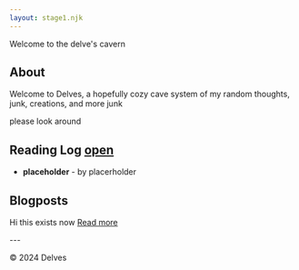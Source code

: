 ```yaml
---
layout: stage1.njk
---  
```

<link rel="stylesheet" href="styles.css">
<div class="container">
Welcome to the delve's cavern

## About

Welcome to Delves, a hopefully cozy cave system of my random thoughts, junk, creations, and more junk

please look around

## Reading Log [open](bookbug/index.html)

- **placeholder** - by placerholder

## Blogposts

Hi this exists now
[Read more](Blog/index.html)
</div>
---

&copy; 2024 Delves

